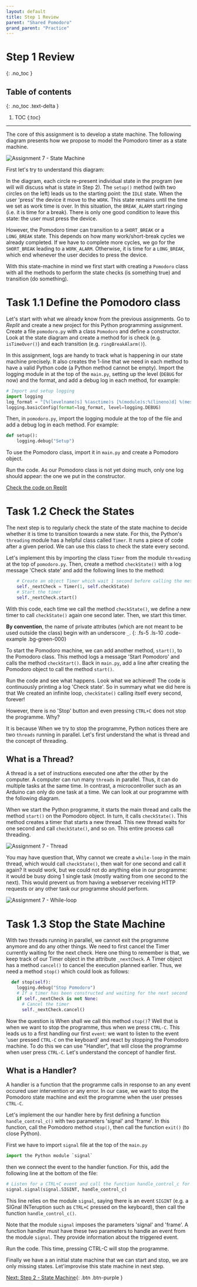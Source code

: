 ```yaml
---
layout: default
title: Step 1 Review
parent: "Shared Pomodoro"
grand_parent: "Practice"
---
```


# Step 1 Review
{: .no_toc }

## Table of contents
{: .no_toc .text-delta }

1. TOC
{:toc}

---

The core of this assignment is to develop a state machine. The following diagram presents how we propose to model the Pomodoro timer as a state machine.

![Assignment 7 - State Machine]({{site.baseurl}}/assets/images/assignment7-step1-state-machine.svg)

First let's try to understand this diagram:

In the diagram, each circle re-present individual state in the program (we will will discuss what is state in Step 2). The `setup()` method (with two circles on the left) leads us to the starting point: the `IDLE` state. When the user 'press' the device it move to the `WORK`. This state remains until the time we set as work time is over. In this situation, the `BREAK_ALARM` start ringing (i.e. it is time for a break). There is only one good condition to leave this state: the user must press the device.

However, the Pomodoro timer can transition to a `SHORT_BREAK` or a `LONG_BREAK` state. This depends on how many work/short-break cycles we already completed. If we have to complete more cycles, we go for the `SHORT_BREAK` leading to a `WORK_ALARM`. Otherwise, it is time for a `LONG_BREAK`, which end whenever the user decides to press the device.

With this state-machine in mind we first start with creating a `Pomodoro` class with all the methods to perform the state checks (is something true) and transition (do something).

# Task 1.1 Define the Pomodoro class

Let's start with what we already know from the previous assignments. Go to _Replit_ and create a new project for this Python programming assignment. Create a file `pomodoro.py` with a class `Pomodoro` and define a constructor. Look at the state diagram and create a method for is check (e.g. `isTimeOver()`) and each transition (e.g. `ringBreakAlarm()`).

In this assignment, logs are handy to track what is happening in our state machine precisely. It also creates the 1-line that we need in each method to have a valid Python code (a Python method cannot be empty). Import the logging module in at the top of the `main.py`, setting up the level (`DEBUG` for now) and the format, and add a debug log in each method, for example:

```python
# Import and setup logging
import logging
log_format = "[%(levelname)s] %(asctime)s [%(module)s:%(lineno)d] %(message)s"
logging.basicConfig(format=log_format, level=logging.DEBUG)
```

Then, in `pomodoro.py`, import the logging module at the top of the file and add a debug log in each method. For example:

```python
def setup():
    logging.debug("Setup")
```

To use the Pomodoro class, import it in `main.py` and create a Pomodoro object.

Run the code. As our Pomodoro class is not yet doing much, only one log should appear: the one we put in the constructor.

[Check the code on Replit](https://replit.com/@IO1075/07-shared-pomodoro-step1-1)

# Task 1.2 Check the States

The next step is to regularly check the state of the state machine to decide whether it is time to transition towards a new state. For this, the Python's `threading` module has a helpful class called `Timer`. It runs a piece of code after a given period. We can use this class to check the state every second.

Let's implement this by importing the class `Timer` from the module `threading` at the top of `pomodoro.py`. Then, create a method `checkState()` with a log message 'Check state' and add the following lines to the method:

```python
    # Create an object Timer which wait 1 second before calling the method checkState and keep track of it in the attribute _nextCheck
    self._nextCheck = Timer(1, self.checkState)
    # Start the timer
    self._nextCheck.start()
```

With this code, each time we call the method `checkState()`, we define a new timer to call `checkState()` again one second later. Then, we start this timer.

**By convention**, the name of private attributes (which are not meant to be used outside the class) begin with an underscore `_`.
{: .fs-5 .ls-10 .code-example .bg-green-000}

To start the Pomodoro machine, we can add another method, `start()`, to the Pomodoro class. This method logs a message 'Start Pomodoro' and calls the method `checkStart()`. Back in `main.py`, add a line after creating the Pomodoro object to call the method `start()`.

Run the code and see what happens. Look what we achieved! The code is continuously printing a log 'Check state'. So in summary what we did here is that We created an infinite loop, `checkState()` calling itself every second, forever!

However, there is no 'Stop' button and even pressing `CTRL+C` does not stop the programme. Why?

It is because When we try to stop the programme, Python notices there are two `threads` running in parallel. Let's first understand the what is thread and the concept of threading.


## What is a Thread?

A thread is a set of instructions executed one after the other by the computer. A computer can run many `threads` in parallel. Thus, it can do multiple tasks at the same time. In contrast, a microcontroller such as an Arduino can only do one task at a time. We can look at our programme with the following diagram.

When we start the Python programme, it starts the main thread and calls the method `start()` on the Pomodoro object. In turn, it calls `checkState()`. This method creates a timer that starts a new thread. This new thread waits for one second and call `checkState()`, and so on. This entire process call threading.

![Assignment 7 - Thread]({{site.baseurl}}/assets/images/assignment7-step1-threads.svg)

You may have question that, Why cannot we create a `while-loop` in the main thread, which would call `checkState()`, then wait for one second and call it again? It would work, but we could not do anything else in our programme: it would be busy doing 1 single task (mostly waiting from one second to the next). This would prevent us from having a webserver receiving HTTP requests or any other task our programme should perform.

![Assignment 7 - While-loop]({{site.baseurl}}/assets/images/assignment7-step1-while.svg)

# Task 1.3 Stop the State Machine

With two threads running in parallel, we cannot exit the programme anymore and do any other things. We need to first cancel the Timer currently waiting for the next check. Here one thing to remember is that, we keep track of our Timer object in the attribute `_nextCheck`. A Timer object has a method `cancel()` to cancel the execution planned earlier. Thus, we need a method `stop()` which could look as follows:

```python
  def stop(self):
    logging.debug("Stop Pomodoro")
    # If a timer has been constructed and waiting for the next second
    if self._nextCheck is not None:
      # Cancel the timer
      self._nextCheck.cancel()
```

Now the question is When shall we call this method `stop()`? Well that is when we want to stop the programme, thus when we press `CTRL-C`. This leads us to a first handling our first `event`: we want to listen to the event 'user pressed `CTRL-C` on the keyboard' and react by stopping the Pomodoro machine. To do this we can use "Handler", that will close the programme when user press `CTRL-C`. Let's understand the concept of handler first.

## What is a Handler?

A handler is a function that the programme calls in response to an any event occured user intervention or any error. In our case, we want to stop the Pomodoro state machine and exit the programme when the user presses `CTRL-C`.

Let's implement the our handler here by first defining a function `handle_control_c()` with two parameters 'signal' and 'frame'. In this function, call the Pomodoro method `stop()`, then call the function `exit()` (to close Python).

First we have to import `signal` file at the top of the `main.py`

```python
import the Python module `signal`
```

then we connect the event to the handler function. For this, add the following line at the bottom of the file:

```python
# Listen for a CTRL+C event and call the function handle_control_c for each occurence
signal.signal(signal.SIGINT, handle_control_c)
```

This line relies on the module `signal`, saying there is an event `SIGINT` (e.g. a SIGnal INTeruption such as `CTRL+C` pressed on the keyboard), then call the function `handle_control_c()`.

Note that the module `signal` imposes the parameters 'signal' and 'frame'. A function handler must have these two parameters to handle an event from the module `signal`. They provide information about the triggered event.

Run the code. This time, pressing CTRL-C will stop the programme.

Finally we have a an initial state machine that we can start and stop, we are only missing states. Let'improvise this state machine in next step.

[Next: Step 2 - State Machine]({{site.baseurl}}/assignments/07-shared-pomodoro/step2){: .btn .btn-purple }